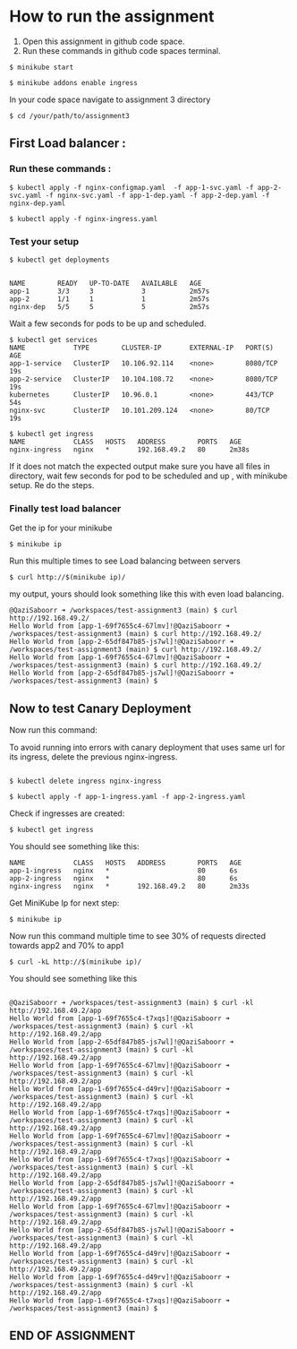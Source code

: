 
# How to run the assignment 



1. Open this assignment in github code space.
2. Run these commands in github code spaces terminal.


```
$ minikube start
```

``` 
$ minikube addons enable ingress
```


In your code space navigate to assignment 3 directory 

```
$ cd /your/path/to/assignment3
```

## First Load balancer  :
### Run these commands : 

``` 
$ kubectl apply -f nginx-configmap.yaml  -f app-1-svc.yaml -f app-2-svc.yaml -f nginx-svc.yaml -f app-1-dep.yaml -f app-2-dep.yaml -f nginx-dep.yaml
```

```
$ kubectl apply -f nginx-ingress.yaml
```

### Test your setup 

```
$ kubectl get deployments


NAME        READY   UP-TO-DATE   AVAILABLE   AGE
app-1       3/3     3            3           2m57s
app-2       1/1     1            1           2m57s
nginx-dep   5/5     5            5           2m57s

```
Wait a few seconds for pods to be up and scheduled.




```
$ kubectl get services
NAME            TYPE        CLUSTER-IP       EXTERNAL-IP   PORT(S)    AGE
app-1-service   ClusterIP   10.106.92.114    <none>        8080/TCP   19s
app-2-service   ClusterIP   10.104.108.72    <none>        8080/TCP   19s
kubernetes      ClusterIP   10.96.0.1        <none>        443/TCP    54s
nginx-svc       ClusterIP   10.101.209.124   <none>        80/TCP     19s
```



```
$ kubectl get ingress
NAME            CLASS   HOSTS   ADDRESS        PORTS   AGE
nginx-ingress   nginx   *       192.168.49.2   80      2m38s
```

If it does not match the expected output make sure you have all files in directory, wait few seconds for pod to be scheduled and up , with minikube setup. Re do the steps.

### Finally test load balancer

Get the ip for your minikube 

```
$ minikube ip
``` 
Run this multiple times to see Load balancing between servers
```
$ curl http://$(minikube ip)/
```


my output, yours should look something like this with even load balancing.


```
@QaziSaboorr ➜ /workspaces/test-assignment3 (main) $ curl http://192.168.49.2/
Hello World from [app-1-69f7655c4-67lmv]!@QaziSaboorr ➜ /workspaces/test-assignment3 (main) $ curl http://192.168.49.2/
Hello World from [app-2-65df847b85-js7wl]!@QaziSaboorr ➜ /workspaces/test-assignment3 (main) $ curl http://192.168.49.2/
Hello World from [app-1-69f7655c4-67lmv]!@QaziSaboorr ➜ /workspaces/test-assignment3 (main) $ curl http://192.168.49.2/
Hello World from [app-2-65df847b85-js7wl]!@QaziSaboorr ➜ /workspaces/test-assignment3 (main) $ 
```
## Now to test Canary Deployment


Now run this command:

To avoid running into errors with canary deployment that uses same url for its ingress, delete the previous nginx-ingress.

```

$ kubectl delete ingress nginx-ingress

```

```
$ kubectl apply -f app-1-ingress.yaml -f app-2-ingress.yaml

```
Check if ingresses are created:
```
$ kubectl get ingress
```

You should see something like this:

```
NAME            CLASS   HOSTS   ADDRESS        PORTS   AGE
app-1-ingress   nginx   *                      80      6s
app-2-ingress   nginx   *                      80      6s
nginx-ingress   nginx   *       192.168.49.2   80      2m33s

```

Get MiniKube Ip for next step:

```
$ minikube ip
```

Now run this command multiple time to see 30% of requests directed towards app2 and 70% to app1

```
$ curl -kL http://$(minikube ip)/
```
You should see something like this 


``` 

@QaziSaboorr ➜ /workspaces/test-assignment3 (main) $ curl -kl  http://192.168.49.2/app
Hello World from [app-1-69f7655c4-t7xqs]!@QaziSaboorr ➜ /workspaces/test-assignment3 (main) $ curl -kl  http://192.168.49.2/app
Hello World from [app-2-65df847b85-js7wl]!@QaziSaboorr ➜ /workspaces/test-assignment3 (main) $ curl -kl  http://192.168.49.2/app
Hello World from [app-1-69f7655c4-67lmv]!@QaziSaboorr ➜ /workspaces/test-assignment3 (main) $ curl -kl  http://192.168.49.2/app
Hello World from [app-1-69f7655c4-d49rv]!@QaziSaboorr ➜ /workspaces/test-assignment3 (main) $ curl -kl  http://192.168.49.2/app
Hello World from [app-1-69f7655c4-t7xqs]!@QaziSaboorr ➜ /workspaces/test-assignment3 (main) $ curl -kl  http://192.168.49.2/app
Hello World from [app-1-69f7655c4-67lmv]!@QaziSaboorr ➜ /workspaces/test-assignment3 (main) $ curl -kl  http://192.168.49.2/app
Hello World from [app-1-69f7655c4-t7xqs]!@QaziSaboorr ➜ /workspaces/test-assignment3 (main) $ curl -kl  http://192.168.49.2/app
Hello World from [app-2-65df847b85-js7wl]!@QaziSaboorr ➜ /workspaces/test-assignment3 (main) $ curl -kl  http://192.168.49.2/app
Hello World from [app-1-69f7655c4-67lmv]!@QaziSaboorr ➜ /workspaces/test-assignment3 (main) $ curl -kl  http://192.168.49.2/app
Hello World from [app-2-65df847b85-js7wl]!@QaziSaboorr ➜ /workspaces/test-assignment3 (main) $ curl -kl  http://192.168.49.2/app
Hello World from [app-1-69f7655c4-d49rv]!@QaziSaboorr ➜ /workspaces/test-assignment3 (main) $ curl -kl  http://192.168.49.2/app
Hello World from [app-1-69f7655c4-d49rv]!@QaziSaboorr ➜ /workspaces/test-assignment3 (main) $ curl -kl  http://192.168.49.2/app
Hello World from [app-1-69f7655c4-t7xqs]!@QaziSaboorr ➜ /workspaces/test-assignment3 (main) $ 
```


## END OF ASSIGNMENT